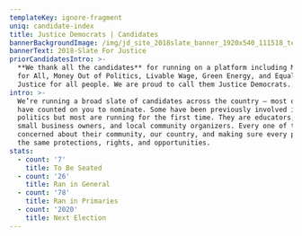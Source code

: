 ```yaml
---
templateKey: ignore-fragment
uniq: candidate-index
title: Justice Democrats | Candidates
bannerBackgroundImage: /img/jd_site_2018slate_banner_1920x540_111518_temp.png
bannerText: 2018-Slate For Justice
priorCandidatesIntro: >-
  **We thank all the candidates** for running on a platform including Medicare
  for All, Money Out of Politics, Livable Wage, Green Energy, and Equality and
  Justice for all people. We are proud to call them Justice Democrats.
intro: >-
  We’re running a broad slate of candidates across the country — most of whom we
  have counted on you to nominate. Some have been previously involved in
  politics but most are running for the first time. They are educators, nurses,
  small business owners, and local community organizers. Every one of them is
  concerned about their community, our country, and making sure every person has
  the same protections, rights, and opportunities.
stats:
  - count: '7'
    title: To Be Seated
  - count: '26'
    title: Ran in General
  - count: '78'
    title: Ran in Primaries
  - count: '2020'
    title: Next Election
---
```


